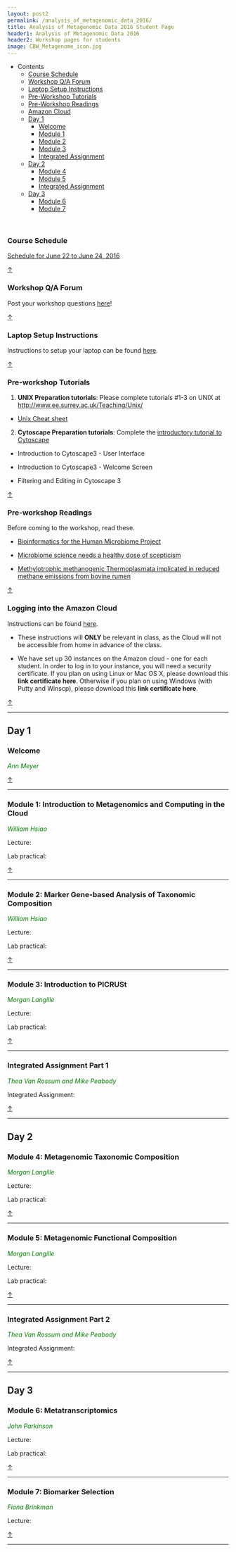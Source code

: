 ```yaml
---
layout: post2
permalink: /analysis_of_metagenomic_data_2016/
title: Analysis of Metagenomic Data 2016 Student Page
header1: Analysis of Metagenomic Data 2016
header2: Workshop pages for students
image: CBW_Metagenome_icon.jpg
---
```


<ul id="navmenu">
  <li><a id="back_to_top">Contents</a>
     <ul class="sub1">
     <li><a href="#course_schedule">Course Schedule</a></li>
     <li><a href="#q_a_forum">Workshop Q/A Forum</a></li>
     <li><a href="#laptop_setup">Laptop Setup Instructions</a></li>
     <li><a href="#pre_tutorials">Pre-Workshop Tutorials</a></li>
     <li><a href="#pre_readings">Pre-Workshop Readings</a></li>
     <li><a href="#amazon_cloud">Amazon Cloud</a></li>
      <li><a href="#day1">Day 1</a>
         <ul class="sub2">  
           <li><a href="#welcome">Welcome</a></li>
           <li><a href="#module_1">Module 1</a></li>
           <li><a href="#module_2">Module 2</a></li>
           <li><a href="#module_3">Module 3</a></li>
           <li><a href="#assignment1">Integrated Assignment</a></li>
        </ul>
      </li>
       <li><a href="#day_2">Day 2</a>
          <ul class="sub2">
             <li><a href="#module_4">Module 4</a></li>
             <li><a href="#module_5">Module 5</a></li>
             <li><a href="#assignment2">Integrated Assignment</a></li>
           </ul>
       </li>
       <li><a href="#day_3">Day 3</a>
          <ul class="sub2">
             <li><a href="#module_6">Module 6</a></li>
             <li><a href="#module_7">Module 7</a></li>
           </ul>
       </li>
    </ul>
  </li>
</ul>  

<br>

###  Course Schedule  <a id="course_schedule"></a>

  <a href="http://bioinformatics-ca.github.io/2016_workshops/metagenomics/Metagenomics_2016_Schedule_v1.pdf">Schedule for June 22 to June 24, 2016</a>

[&uarr;](#back_to_top)

###  Workshop Q/A Forum <a id="q_a_forum"></a>

  Post your workshop questions <a href="http://todaysmeet.com/Metagenomics2016">here</a>!

[&uarr;](#back_to_top)

###  Laptop Setup Instructions <a id="laptop_setup"></a>

  Instructions to setup your laptop can be found <a href="http://bioinformatics-ca.github.io/2016_workshops/ht-seq/laptop_setup_instructions.pdf">here</a>.

[&uarr;](#back_to_top)

###  Pre-workshop Tutorials <a id="pre_tutorials"></a>

1) **UNIX Preparation tutorials**: Please complete tutorials #1-3 on UNIX at http://www.ee.surrey.ac.uk/Teaching/Unix/

* [Unix Cheat sheet](http://www.rain.org/~mkummel/unix.html) 

2) **Cytoscape Preparation tutorials**: Complete the [introductory tutorial to Cytoscape](http://opentutorials.cgl.ucsf.edu/index.php/Portal:Cytoscape3)

* Introduction to Cytoscape3 - User Interface

* Introduction to Cytoscape3 - Welcome Screen

* Filtering and Editing in Cytoscape 3

[&uarr;](#back_to_top)

###  Pre-workshop Readings <a id="pre_readings"></a>

  Before coming to the workshop, read these.
  
  * [Bioinformatics for the Human Microbiome Project](http://www.ncbi.nlm.nih.gov/pubmed/23209389)
  
  * [Microbiome science needs a healthy dose of scepticism](http://www.ncbi.nlm.nih.gov/pubmed/25143098)
  
  * [Methylotrophic methanogenic Thermoplasmata implicated in reduced methane emissions from bovine rumen](http://www.ncbi.nlm.nih.gov/pubmed/23385573)
  
[&uarr;](#back_to_top)
  
### Logging into the Amazon Cloud <a id="amazon_cloud"></a>

Instructions can be found [here](http://bioinformatics-ca.github.io/logging_into_the_Amazon_cloud/).

* These instructions will **ONLY** be relevant in class, as the Cloud will not be accessible from home in advance of the class.
 
* We have set up 30 instances on the Amazon cloud - one for each student. In order to log in to your instance, you will need a security certificate. If you plan on using Linux or Mac OS X, please download this **link certificate here**. Otherwise if you plan on using Windows (with Putty and Winscp), please download this **link certificate here**.

[&uarr;](#back_to_top)

***

##  Day 1 <a id="day_1"></a>

###  Welcome <a id="welcome"></a>

  *<font color="green">Ann Meyer</font>* 
<br>

[&uarr;](#back_to_top)

***

###  Module 1: Introduction to Metagenomics and Computing in the Cloud <a id="module_1"></a>

  *<font color="green">William Hsiao</font>*
  
  Lecture:
  
  Lab practical:

[&uarr;](#back_to_top)

***

###  Module 2: Marker Gene-based Analysis of Taxonomic Composition <a id="module_2"></a>

  *<font color="green">William Hsiao</font>*
  
  Lecture:
  
  Lab practical:
  
  [&uarr;](#back_to_top)
  
***

###  Module 3: Introduction to PICRUSt <a id="module_3"></a>

  *<font color="green">Morgan Langille</font>*
  
  Lecture:
  
  Lab practical:

[&uarr;](#back_to_top)

***

### Integrated Assignment Part 1<a id="assignment1"></a>

*<font color="green">Thea Van Rossum and Mike Peabody</font>*

Integrated Assignment: 


[&uarr;](#back_to_top)

***

##  Day 2 <a id="day_2"></a>


###  Module 4: Metagenomic Taxonomic Composition <a id="module_4"></a>

  *<font color="green">Morgan Langille</font>*
  
  Lecture:
  
  Lab practical:

[&uarr;](#back_to_top)
  
***

###  Module 5: Metagenomic Functional Composition <a id="module_5"></a>

  *<font color="green">Morgan Langille</font>*
  
  Lecture:
  
  Lab practical:

[&uarr;](#back_to_top)
  
***

### Integrated Assignment Part 2<a id="assignment2"></a>

*<font color="green">Thea Van Rossum and Mike Peabody</font>*

Integrated Assignment: 

[&uarr;](#back_to_top)

***

##  Day 3 <a id="day_3"></a>

###  Module 6: Metatranscriptomics  <a id="module_6"></a>

  *<font color="green">John Parkinson</font>*
  
  Lecture:
  
  Lab practical:

[&uarr;](#back_to_top)

***

###  Module 7: Biomarker Selection  <a id="module_7"></a>

  *<font color="green">Fiona Brinkman</font>*
  
  Lecture:
  
  [&uarr;](#back_to_top)

***

